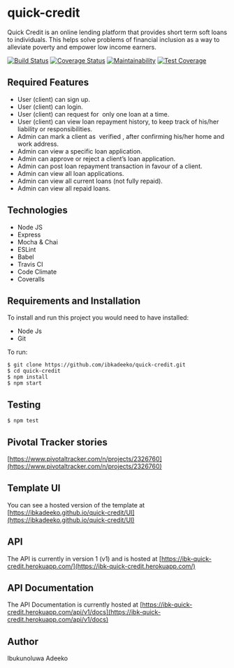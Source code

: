 # quick-credit
Quick Credit is an online lending platform that provides short term soft loans to individuals. This helps solve problems of financial inclusion as a way to alleviate poverty and empower low income earners.

[![Build Status](https://travis-ci.org/ibkadeeko/quick-credit.svg?branch=develop)](https://travis-ci.org/ibkadeeko/quick-credit)
[![Coverage Status](https://coveralls.io/repos/github/ibkadeeko/quick-credit/badge.svg?branch=develop&service=github)](https://coveralls.io/github/ibkadeeko/quick-credit?branch=develop&service=github)
[![Maintainability](https://api.codeclimate.com/v1/badges/d55c89723043829cd27a/maintainability)](https://codeclimate.com/github/ibkadeeko/quick-credit/maintainability)
[![Test Coverage](https://api.codeclimate.com/v1/badges/d55c89723043829cd27a/test_coverage)](https://codeclimate.com/github/ibkadeeko/quick-credit/test_coverage)

## Required Features

- User (client) can sign up.
- User (client) can login.
- User (client) can request for ​ only​ one loan at a time.
- User (client) can view loan repayment history, to keep track of his/her liability or responsibilities.
- Admin can mark a client as ​ verified​ , after confirming his/her home and work address.
- Admin can view a specific loan application.
- Admin can approve or reject a client’s loan application.
- Admin can post loan repayment transaction in favour of a client.
- Admin can view all loan applications.
- Admin can view all current loans (not fully repaid).
- Admin can view all repaid loans.

## Technologies

- Node JS
- Express
- Mocha & Chai
- ESLint
- Babel
- Travis CI
- Code Climate
- Coveralls

## Requirements and Installation
To install and run this project you would need to have installed:
- Node Js
- Git

To run:
```
$ git clone https://github.com/ibkadeeko/quick-credit.git
$ cd quick-credit
$ npm install
$ npm start
```
## Testing
```
$ npm test
```

## Pivotal Tracker stories
[https://www.pivotaltracker.com/n/projects/2326760](https://www.pivotaltracker.com/n/projects/2326760)

## Template UI

You can see a hosted version of the template at [https://ibkadeeko.github.io/quick-credit/UI](https://ibkadeeko.github.io/quick-credit/UI)

## API

The API is currently in version 1 (v1) and is hosted at [https://ibk-quick-credit.herokuapp.com/](https://ibk-quick-credit.herokuapp.com/)

## API Documentation

The API Documentation is currently hosted at [https://ibk-quick-credit.herokuapp.com/api/v1/docs](https://ibk-quick-credit.herokuapp.com/api/v1/docs)

## Author

Ibukunoluwa Adeeko
